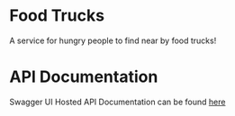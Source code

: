 # Food Trucks 
A service for hungry people to find near by food trucks!

# API Documentation
Swagger UI Hosted API Documentation can be found [here](https://spareo.github.io/food-truck/#/)